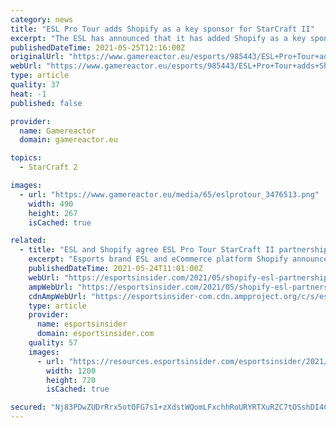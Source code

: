 ```yaml
---
category: news
title: "ESL Pro Tour adds Shopify as a key sponsor for StarCraft II"
excerpt: "The ESL has announced that it has added Shopify as a key sponsor for the ESL Pro Tour for StarCraft II, in a deal that includes multiple collaborations as well as support for the Pro Tour itself that will help it \"continue to evolve during 2021."
publishedDateTime: 2021-05-25T12:16:00Z
originalUrl: "https://www.gamereactor.eu/esports/985443/ESL+Pro+Tour+adds+Shopify+as+a+key+sponsor+for+StarCraft+II/"
webUrl: "https://www.gamereactor.eu/esports/985443/ESL+Pro+Tour+adds+Shopify+as+a+key+sponsor+for+StarCraft+II/"
type: article
quality: 37
heat: -1
published: false

provider:
  name: Gamereactor
  domain: gamereactor.eu

topics:
  - StarCraft 2

images:
  - url: "https://www.gamereactor.eu/media/65/eslprotour_3476513.png"
    width: 490
    height: 267
    isCached: true

related:
  - title: "ESL and Shopify agree ESL Pro Tour StarCraft II partnership"
    excerpt: "Esports brand ESL and eCommerce platform Shopify announced that they will cooperate on the ESL Pro Tour StarCraft II this year."
    publishedDateTime: 2021-05-24T11:01:00Z
    webUrl: "https://esportsinsider.com/2021/05/shopify-esl-partnership/"
    ampWebUrl: "https://esportsinsider.com/2021/05/shopify-esl-partnership/?amp"
    cdnAmpWebUrl: "https://esportsinsider-com.cdn.ampproject.org/c/s/esportsinsider.com/2021/05/shopify-esl-partnership/?amp"
    type: article
    provider:
      name: esportsinsider
      domain: esportsinsider.com
    quality: 57
    images:
      - url: "https://resources.esportsinsider.com/esportsinsider/2021/05/shopify-esl-header.png"
        width: 1200
        height: 720
        isCached: true

secured: "Nj83PDwZUDrRrx5otOFG7s1+zXdstWQomLFxchhRoURYRTXuRZC7tOSshDI4Cxux8K39k382zWxfX0LhKzpelmyCJp51r5b+AYDPP3cZqHyGeonrfcst2CSMNn6YRoSUzwXlPURAAxz7+L1WbrYyYtP64n7VIr3zyqvTHiidmEOi9kIiwc1VJI0mL7yDYvrwZ3oJ82/dZ0J+LuaSQVdeynI/VjzGXre1d3C5UNobHNqnxrDezEnQvpTUGvowM4un6cV/YxgTBdbck7tLBrb5/BRgQGjqM2oZeJk7idOnEli0IMg7ukYBBkPcIyNC+hv3CpDBYLG/HiKDa/Awc3CIuH75F9gerxGjQB+Ibqqpr0c=;kA6x1+Hbsls8H6GMnVzMAw=="
---
```


